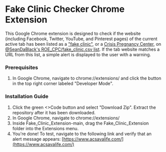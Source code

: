 # Fake Clinic Checker Chrome Extension

This Google Chrome extension is designed to check if the website (including Facebook, Twitter, YouTube, and Pinterest pages) of the current active tab has been listed as a ["fake clinic"](https://www.exposefakeclinics.com/), or a [Crisis Pregnancy Center](https://www.acog.org/advocacy/abortion-is-essential/trending-issues/issue-brief-crisis-pregnancy-centers), on [@SeanDaBlack's ROE_CPC/fake_clinic.csv list](https://github.com/SeanDaBlack/ROE-CPC/blob/main/fake-clinic.csv). If the tab website matches a URL from this list, a simple alert is displayed to the user with a warning.

### Prerequisites
1. In Google Chrome, navigate to chrome://extensions/ and click the button in the top right corner labeled "Developer Mode".

### Installation Guide

1. Click the green <>Code button and select "Download Zip". Extract the repository after it has been downloaded.
2. In Google Chrome, navigate to chrome://extensions/
3. Inside Fake_Clinic_Extension-main, drag the Fake_Clinic_Extension folder into the Extensions menu.
4. You're done! To test, navigate to the following link and verify that an alert message appears: [https://www.acsavalife.com/](https://www.acsavalife.com/)
